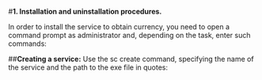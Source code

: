 #**1. Installation and uninstallation procedures.**

In order to install the service to obtain currency, you need to open a command prompt as administrator and, depending on the task, enter such commands:

##**Creating a service:**
Use the sc create command, specifying the name of the service and the path to the exe file in quotes:
